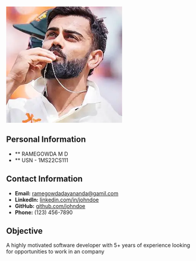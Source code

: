 ![alt text](download.jpg)


## Personal Information 
- ** RAMEGOWDA M D
- ** USN - 1MS22CS111
  


## Contact Information
- **Email:** ramegowdadayananda@gamil.com
- **LinkedIn:** [linkedin.com/in/johndoe](https://linkedin.com/in/johndoe)
- **GitHub:** [github.com/johndoe](https://github.com/johndoe)
- **Phone:** (123) 456-7890

## Objective
A highly motivated software developer with 5+ years of experience looking for opportunities to work in an company
